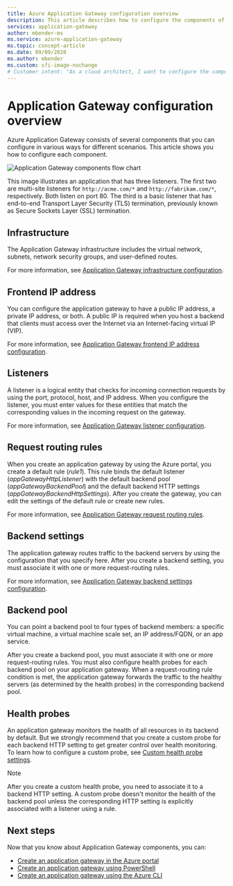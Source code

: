 ```yaml
---
title: Azure Application Gateway configuration overview
description: This article describes how to configure the components of Azure Application Gateway
services: application-gateway
author: mbender-ms
ms.service: azure-application-gateway
ms.topic: concept-article
ms.date: 09/09/2020
ms.author: mbender
ms.custom: sfi-image-nochange
# Customer intent: "As a cloud architect, I want to configure the components of an application gateway, so that I can ensure efficient traffic management and optimal security for my backend services."
---
```


# Application Gateway configuration overview

Azure Application Gateway consists of several components that you can configure in various ways for different scenarios. This article shows you how to configure each component.

![Application Gateway components flow chart](./media/configuration-overview/configuration-overview1.png)

This image illustrates an application that has three listeners. The first two are multi-site listeners for `http://acme.com/*` and `http://fabrikam.com/*`, respectively. Both listen on port 80. The third is a basic listener that has end-to-end Transport Layer Security (TLS) termination, previously known as Secure Sockets Layer (SSL) termination.

## Infrastructure

The Application Gateway infrastructure includes the virtual network, subnets, network security groups, and user-defined routes.

For more information, see [Application Gateway infrastructure configuration](configuration-infrastructure.md).



## Frontend IP address

You can configure the application gateway to have a public IP address, a private IP address, or both. A public IP is required when you host a backend that clients must access over the Internet via an Internet-facing virtual IP (VIP).

For more information, see [Application Gateway frontend IP address configuration](configuration-frontend-ip.md).

## Listeners

A listener is a logical entity that checks for incoming connection requests by using the port, protocol, host, and IP address. When you configure the listener, you must enter values for these entities that match the corresponding values in the incoming request on the gateway.

For more information, see [Application Gateway listener configuration](configuration-listeners.md).

## Request routing rules

When you create an application gateway by using the Azure portal, you create a default rule (*rule1*). This rule binds the default listener (*appGatewayHttpListener*) with the default backend pool (*appGatewayBackendPool*) and the default backend HTTP settings (*appGatewayBackendHttpSettings*). After you create the gateway, you can edit the settings of the default rule or create new rules.

For more information, see [Application Gateway request routing rules](configuration-request-routing-rules.md).

## Backend settings

The application gateway routes traffic to the backend servers by using the configuration that you specify here. After you create a backend setting, you must associate it with one or more request-routing rules.

For more information, see [Application Gateway backend settings configuration](configuration-http-settings.md).

## Backend pool

You can point a backend pool to four types of backend members: a specific virtual machine, a virtual machine scale set, an IP address/FQDN, or an app service. 

After you create a backend pool, you must associate it with one or more request-routing rules. You must also configure health probes for each backend pool on your application gateway. When a request-routing rule condition is met, the application gateway forwards the traffic to the healthy servers (as determined by the health probes) in the corresponding backend pool.

## Health probes

An application gateway monitors the health of all resources in its backend by default. But we strongly recommend that you create a custom probe for each backend HTTP setting to get greater control over health monitoring. To learn how to configure a custom probe, see [Custom health probe settings](application-gateway-probe-overview.md#custom-health-probe-settings).

> [!NOTE]
> After you create a custom health probe, you need to associate it to a backend HTTP setting. A custom probe doesn't monitor the health of the backend pool unless the corresponding HTTP setting is explicitly associated with a listener using a rule.

## Next steps

Now that you know about Application Gateway components, you can:

- [Create an application gateway in the Azure portal](quick-create-portal.md)
- [Create an application gateway using PowerShell](quick-create-powershell.md)
- [Create an application gateway using the Azure CLI](quick-create-cli.md)
